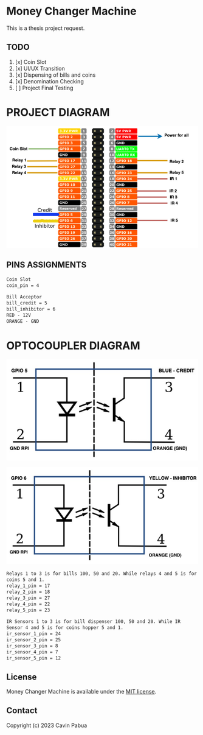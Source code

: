 # Money Changer Machine

This is a thesis project request.

## TODO

1. [x] Coin Slot
2. [x] UI/UX Transition
3. [x] Dispensing of bills and coins
4. [x] Denomination Checking
5. [ ] Project Final Testing

# PROJECT DIAGRAM

![DIAGRAM](diagram.jpg)

## PINS ASSIGNMENTS

```
Coin Slot
coin_pin = 4
```

```
Bill Acceptor
bill_credit = 5
bill_inhibitor = 6
RED - 12V
ORANGE - GND
```

# OPTOCOUPLER DIAGRAM

![OPTO1](opto1.jpg)

![OPTO2](opto2.jpg)

```
Relays 1 to 3 is for bills 100, 50 and 20. While relays 4 and 5 is for coins 5 and 1.
relay_1_pin = 17
relay_2_pin = 18
relay_3_pin = 27
relay_4_pin = 22
relay_5_pin = 23
```

```
IR Sensors 1 to 3 is for bill dispenser 100, 50 and 20. While IR Sensor 4 and 5 is for coins hopper 5 and 1.
ir_sensor_1_pin = 24
ir_sensor_2_pin = 25
ir_sensor_3_pin = 8
ir_sensor_4_pin = 7
ir_sensor_5_pin = 12
```

## License

Money Changer Machine is available under the [MIT license](https://tldrlegal.com/license/mit-license).

## Contact

Copyright (c) 2023 Cavin Pabua
